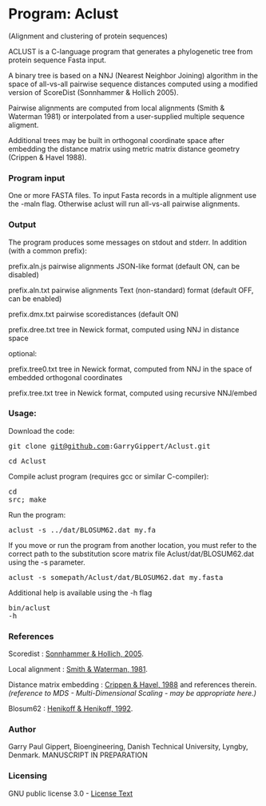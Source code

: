 # Program: Aclust
(Alignment and clustering of protein sequences)

ACLUST is a C-language program that generates a phylogenetic tree from protein sequence Fasta input.

A binary tree is based on a NNJ (Nearest Neighbor Joining) algorithm in the space of all-vs-all pairwise sequence distances computed using
a modified version of ScoreDist (Sonnhammer & Hollich 2005).

Pairwise alignments are computed from local alignments (Smith & Waterman 1981) or interpolated from a user-supplied multiple sequence aligment.

Additional trees may be built in orthogonal coordinate space after embedding the distance matrix using metric matrix
distance geometry (Crippen & Havel 1988).

### Program input

One or more FASTA files. To input Fasta records in a multiple alignment use the -maln flag. Otherwise aclust
will run all-vs-all pairwise alignments.

### Output

The program produces some messages on stdout and stderr. In addition (with a common prefix):

prefix.aln.js	pairwise alignments JSON-like format (default ON, can be disabled)

prefix.aln.txt	pairwise alignments Text (non-standard) format (default OFF, can be enabled)

prefix.dmx.txt	pairwise scoredistances (default ON)

prefix.dree.txt	tree in Newick format, computed using NNJ in distance space

optional:

prefix.tree0.txt	tree in Newick format, computed from NNJ in the space of embedded orthogonal coordinates

prefix.tree.txt		tree in Newick format, computed using recursive NNJ/embed

### Usage:

Download the code: <pre>git clone git@github.com:GarryGippert/Aclust.git</pre>

<pre>cd Aclust</pre>

Compile aclust program (requires gcc or similar C-compiler): <pre>cd src; make</pre>

Run the program: <pre>aclust -s ../dat/BLOSUM62.dat my.fa</pre>

If you move or run the program from another location, you must refer to the correct
path to the substitution score matrix file Aclust/dat/BLOSUM62.dat using the -s parameter.

<pre>aclust -s somepath/Aclust/dat/BLOSUM62.dat my.fasta</pre>

Additional help is available using the -h flag <pre>bin/aclust -h</pre>

### References

Scoredist : [Sonnhammer & Hollich, 2005](https://pubmed.ncbi.nlm.nih.gov/15857510/).

Local alignment : [Smith & Waterman, 1981](https://pubmed.ncbi.nlm.nih.gov/7265238).

Distance matrix embedding : [Crippen & Havel, 1988](https://onlinelibrary.wiley.com/doi/abs/10.1002/jcc.540110212) and references therein. <i>(reference to MDS - Multi-Dimensional Scaling - may be appropriate here.)</i>

Blosum62 : [Henikoff & Henikoff, 1992](https://www.ncbi.nlm.nih.gov/pmc/articles/PMC50453/).

### Author

Garry Paul Gippert, Bioengineering, Danish Technical University, Lyngby, Denmark. MANUSCRIPT IN PREPARATION

### Licensing

GNU public license 3.0 - [License Text](https://www.gnu.org/licenses/gpl-3.0.html#license-text)
